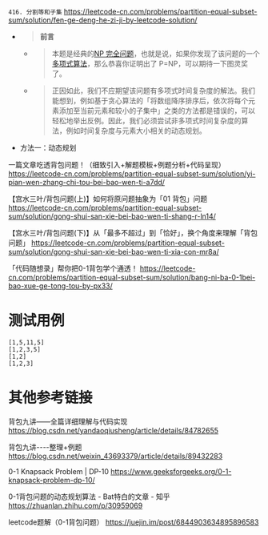 
`416. 分割等和子集` https://leetcode-cn.com/problems/partition-equal-subset-sum/solution/fen-ge-deng-he-zi-ji-by-leetcode-solution/
- > **前言**
  * > 本题是经典的[NP 完全问题](https://baike.baidu.com/item/NP%E5%AE%8C%E5%85%A8%E9%97%AE%E9%A2%98)，也就是说，如果你发现了该问题的一个[多项式算法](https://baike.baidu.com/item/%E5%A4%9A%E9%A1%B9%E5%BC%8F%E7%AE%97%E6%B3%95)，那么恭喜你证明出了 P=NP，可以期待一下图灵奖了。
  * > 正因如此，我们不应期望该问题有多项式时间复杂度的解法。我们能想到，例如基于贪心算法的「将数组降序排序后，依次将每个元素添加至当前元素和较小的子集中」之类的方法都是错误的，可以轻松地举出反例。因此，我们必须尝试非多项式时间复杂度的算法，例如时间复杂度与元素大小相关的动态规划。
- 方法一：动态规划

一篇文章吃透背包问题！（细致引入+解题模板+例题分析+代码呈现） https://leetcode-cn.com/problems/partition-equal-subset-sum/solution/yi-pian-wen-zhang-chi-tou-bei-bao-wen-ti-a7dd/

【宫水三叶/背包问题(上)】如何将原问题抽象为「01 背包」问题 https://leetcode-cn.com/problems/partition-equal-subset-sum/solution/gong-shui-san-xie-bei-bao-wen-ti-shang-r-ln14/

【宫水三叶/背包问题(下)】从「最多不超过」到「恰好」，换个角度来理解「背包问题」 https://leetcode-cn.com/problems/partition-equal-subset-sum/solution/gong-shui-san-xie-bei-bao-wen-ti-xia-con-mr8a/

「代码随想录」帮你把0-1背包学个通透！ https://leetcode-cn.com/problems/partition-equal-subset-sum/solution/bang-ni-ba-0-1bei-bao-xue-ge-tong-tou-by-px33/

# 测试用例

```
[1,5,11,5]
[1,2,3,5]
[1,2]
[1,2,3]
```

# 其他参考链接

背包九讲——全篇详细理解与代码实现 https://blog.csdn.net/yandaoqiusheng/article/details/84782655

背包九讲----整理+例题 https://blog.csdn.net/weixin_43693379/article/details/89432283

0-1 Knapsack Problem | DP-10 https://www.geeksforgeeks.org/0-1-knapsack-problem-dp-10/

0-1背包问题的动态规划算法 - Bat特白的文章 - 知乎 https://zhuanlan.zhihu.com/p/30959069

leetcode题解（0-1背包问题） https://juejin.im/post/6844903634895896583
